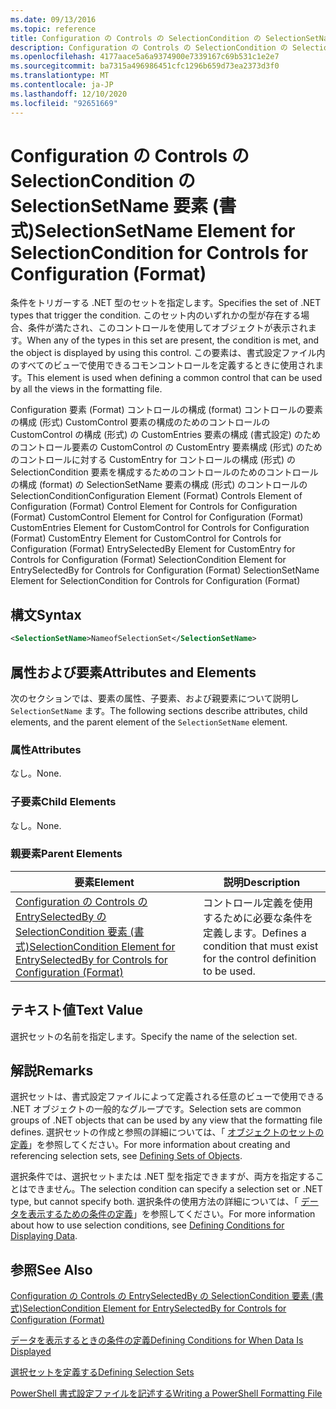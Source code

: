 ```yaml
---
ms.date: 09/13/2016
ms.topic: reference
title: Configuration の Controls の SelectionCondition の SelectionSetName 要素 (書式)
description: Configuration の Controls の SelectionCondition の SelectionSetName 要素 (書式)
ms.openlocfilehash: 4177aace5a6a9374900e7339167c69b531c1e2e7
ms.sourcegitcommit: ba7315a496986451cfc1296b659d73ea2373d3f0
ms.translationtype: MT
ms.contentlocale: ja-JP
ms.lasthandoff: 12/10/2020
ms.locfileid: "92651669"
---
```

# <a name="selectionsetname-element-for-selectioncondition-for-controls-for-configuration-format"></a><span data-ttu-id="668d7-103">Configuration の Controls の SelectionCondition の SelectionSetName 要素 (書式)</span><span class="sxs-lookup"><span data-stu-id="668d7-103">SelectionSetName Element for SelectionCondition for Controls for Configuration (Format)</span></span>

<span data-ttu-id="668d7-104">条件をトリガーする .NET 型のセットを指定します。</span><span class="sxs-lookup"><span data-stu-id="668d7-104">Specifies the set of .NET types that trigger the condition.</span></span> <span data-ttu-id="668d7-105">このセット内のいずれかの型が存在する場合、条件が満たされ、このコントロールを使用してオブジェクトが表示されます。</span><span class="sxs-lookup"><span data-stu-id="668d7-105">When any of the types in this set are present, the condition is met, and the object is displayed by using this control.</span></span> <span data-ttu-id="668d7-106">この要素は、書式設定ファイル内のすべてのビューで使用できるコモンコントロールを定義するときに使用されます。</span><span class="sxs-lookup"><span data-stu-id="668d7-106">This element is used when defining a common control that can be used by all the views in the formatting file.</span></span>

<span data-ttu-id="668d7-107">Configuration 要素 (Format) コントロールの構成 (format) コントロールの要素の構成 (形式) CustomControl 要素の構成のためのコントロールの CustomControl の構成 (形式) の CustomEntries 要素の構成 (書式設定) のためのコントロール要素の CustomControl の CustomEntry 要素構成 (形式) のためのコントロールに対する CustomEntry for コントロールの構成 (形式) の SelectionCondition 要素を構成するためのコントロールのためのコントロールの構成 (format) の SelectionSetName 要素の構成 (形式) のコントロールの SelectionCondition</span><span class="sxs-lookup"><span data-stu-id="668d7-107">Configuration Element (Format) Controls Element of Configuration (Format) Control Element for Controls for Configuration (Format) CustomControl Element for Control for Configuration (Format) CustomEntries Element for CustomControl for Controls for Configuration (Format) CustomEntry Element for CustomControl for Controls for Configuration (Format) EntrySelectedBy Element for CustomEntry for Controls for Configuration (Format) SelectionCondition Element for EntrySelectedBy for Controls for Configuration (Format) SelectionSetName Element for SelectionCondition for Controls for Configuration (Format)</span></span>

## <a name="syntax"></a><span data-ttu-id="668d7-108">構文</span><span class="sxs-lookup"><span data-stu-id="668d7-108">Syntax</span></span>

```xml
<SelectionSetName>NameofSelectionSet</SelectionSetName>
```

## <a name="attributes-and-elements"></a><span data-ttu-id="668d7-109">属性および要素</span><span class="sxs-lookup"><span data-stu-id="668d7-109">Attributes and Elements</span></span>

<span data-ttu-id="668d7-110">次のセクションでは、要素の属性、子要素、および親要素について説明し `SelectionSetName` ます。</span><span class="sxs-lookup"><span data-stu-id="668d7-110">The following sections describe attributes, child elements, and the parent element of the `SelectionSetName` element.</span></span>

### <a name="attributes"></a><span data-ttu-id="668d7-111">属性</span><span class="sxs-lookup"><span data-stu-id="668d7-111">Attributes</span></span>

<span data-ttu-id="668d7-112">なし。</span><span class="sxs-lookup"><span data-stu-id="668d7-112">None.</span></span>

### <a name="child-elements"></a><span data-ttu-id="668d7-113">子要素</span><span class="sxs-lookup"><span data-stu-id="668d7-113">Child Elements</span></span>

<span data-ttu-id="668d7-114">なし。</span><span class="sxs-lookup"><span data-stu-id="668d7-114">None.</span></span>

### <a name="parent-elements"></a><span data-ttu-id="668d7-115">親要素</span><span class="sxs-lookup"><span data-stu-id="668d7-115">Parent Elements</span></span>

|<span data-ttu-id="668d7-116">要素</span><span class="sxs-lookup"><span data-stu-id="668d7-116">Element</span></span>|<span data-ttu-id="668d7-117">説明</span><span class="sxs-lookup"><span data-stu-id="668d7-117">Description</span></span>|
|-------------|-----------------|
|[<span data-ttu-id="668d7-118">Configuration の Controls の EntrySelectedBy の SelectionCondition 要素 (書式)</span><span class="sxs-lookup"><span data-stu-id="668d7-118">SelectionCondition Element for EntrySelectedBy for Controls for Configuration (Format)</span></span>](./selectioncondition-element-for-entryselectedby-for-controls-for-configuration-format.md)|<span data-ttu-id="668d7-119">コントロール定義を使用するために必要な条件を定義します。</span><span class="sxs-lookup"><span data-stu-id="668d7-119">Defines a condition that must exist for the control definition to be used.</span></span>|

## <a name="text-value"></a><span data-ttu-id="668d7-120">テキスト値</span><span class="sxs-lookup"><span data-stu-id="668d7-120">Text Value</span></span>

<span data-ttu-id="668d7-121">選択セットの名前を指定します。</span><span class="sxs-lookup"><span data-stu-id="668d7-121">Specify the name of the selection set.</span></span>

## <a name="remarks"></a><span data-ttu-id="668d7-122">解説</span><span class="sxs-lookup"><span data-stu-id="668d7-122">Remarks</span></span>

<span data-ttu-id="668d7-123">選択セットは、書式設定ファイルによって定義される任意のビューで使用できる .NET オブジェクトの一般的なグループです。</span><span class="sxs-lookup"><span data-stu-id="668d7-123">Selection sets are common groups of .NET objects that can be used by any view that the formatting file defines.</span></span> <span data-ttu-id="668d7-124">選択セットの作成と参照の詳細については、「 [オブジェクトのセットの定義](./defining-selection-sets.md)」を参照してください。</span><span class="sxs-lookup"><span data-stu-id="668d7-124">For more information about creating and referencing selection sets, see [Defining Sets of Objects](./defining-selection-sets.md).</span></span>

<span data-ttu-id="668d7-125">選択条件では、選択セットまたは .NET 型を指定できますが、両方を指定することはできません。</span><span class="sxs-lookup"><span data-stu-id="668d7-125">The selection condition can specify a selection set or .NET type, but cannot specify both.</span></span> <span data-ttu-id="668d7-126">選択条件の使用方法の詳細については、「 [データを表示するための条件の定義](./defining-conditions-for-displaying-data.md)」を参照してください。</span><span class="sxs-lookup"><span data-stu-id="668d7-126">For more information about how to use selection conditions, see [Defining Conditions for Displaying Data](./defining-conditions-for-displaying-data.md).</span></span>

## <a name="see-also"></a><span data-ttu-id="668d7-127">参照</span><span class="sxs-lookup"><span data-stu-id="668d7-127">See Also</span></span>

[<span data-ttu-id="668d7-128">Configuration の Controls の EntrySelectedBy の SelectionCondition 要素 (書式)</span><span class="sxs-lookup"><span data-stu-id="668d7-128">SelectionCondition Element for EntrySelectedBy for Controls for Configuration (Format)</span></span>](./selectioncondition-element-for-entryselectedby-for-controls-for-configuration-format.md)

[<span data-ttu-id="668d7-129">データを表示するときの条件の定義</span><span class="sxs-lookup"><span data-stu-id="668d7-129">Defining Conditions for When Data Is Displayed</span></span>](./defining-conditions-for-displaying-data.md)

[<span data-ttu-id="668d7-130">選択セットを定義する</span><span class="sxs-lookup"><span data-stu-id="668d7-130">Defining Selection Sets</span></span>](./defining-selection-sets.md)

[<span data-ttu-id="668d7-131">PowerShell 書式設定ファイルを記述する</span><span class="sxs-lookup"><span data-stu-id="668d7-131">Writing a PowerShell Formatting File</span></span>](./writing-a-powershell-formatting-file.md)
